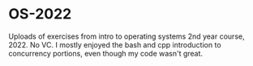 # OS-2022
Uploads of exercises from intro to operating systems 2nd year course, 2022. No VC. I mostly enjoyed the bash and cpp introduction to concurrency portions, even though my code wasn't great.
